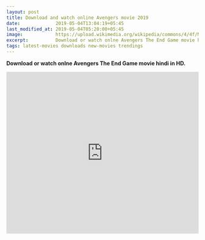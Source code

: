```yaml
---
layout: post
title: Download and watch online Avengers movie 2019
date:             2019-05-04T13:04:19+05:45
last_modified_at: 2019-05-04T05:20:00+05:45
image:            https://upload.wikimedia.org/wikipedia/commons/4/4f/Marvel%27s_The_Avengers_logo.svg
excerpt:          Download or watch onlne Avengers The End Game movie hindi in HD.
tags: latest-movies downloads new-movies trendings
---
```


<p><strong>Download or watch onlne Avengers The End Game movie hindi in HD.</strong></p>

       
<iframe width="100%" height="425" src="https://cdn.cloneapi.icu/drive/index.php?id=16%2BlKx4o5d84rsA5tpSV7whBbC2XiA0kLuJkLKox6PoSPOOD7fybmu8DxQoDY2b0xobDgqt5KufoSdc64CuKdA1mYitlrsZdOBPKRYdns751JGCjLOnp35jn0MN4SoPyY%3D&amp" autoplay="1&showinfo=0&loop=1&rel=0" 
frameborder="0" 
controls="controls" 
allowfullscreen="allowfullscreen" 
mozallowfullscreen="mozallowfullscreen" 
msallowfullscreen="msallowfullscreen" 
oallowfullscreen="oallowfullscreen" 
webkitallowfullscreen="webkitallowfullscreen"></iframe>

